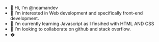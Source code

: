 - 👋 Hi, I’m @noamandev
- 👀 I’m interested in Web development and specifically front-end development.
- 🌱 I’m currently learning Javascript as I finsihed with HTML AND CSS
- 💞️ I’m looking to collaborate on github and stack overflow.
- �
